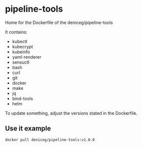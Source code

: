 # pipeline-tools

Home for the Dockerfile of the deniceg/pipeline-tools

It contains:
* kubectl
* kubecrypt
* kubeinfo
* yaml-renderer
* sensuctl
* bash
* curl
* git
* docker
* make
* jq
* bind-tools
* helm

To update something, adjust the versions stated in the Dockerfile.

## Use it example
```
docker pull deniceg/pipeline-tools:v1.0.0
```
